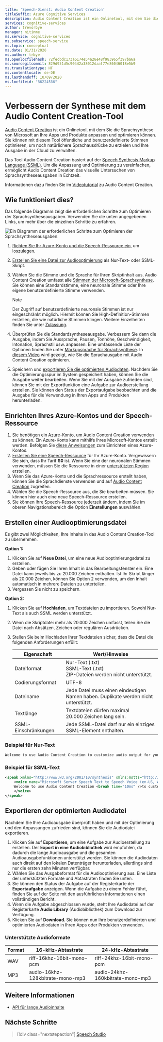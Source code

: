 ```yaml
---
title: 'Speech-Dienst: Audio Content Creation'
titleSuffix: Azure Cognitive Services
description: Audio Content Creation ist ein Onlinetool, mit dem Sie die Sprachsynthese von Microsoft an Ihre Apps und Produkte anpassen und optimieren können.
services: cognitive-services
author: trevorbye
manager: nitinme
ms.service: cognitive-services
ms.subservice: speech-service
ms.topic: conceptual
ms.date: 01/31/2020
ms.author: trbye
ms.openlocfilehash: 72fecbdc173a6174e54a28e48f983965f397ba6a
ms.sourcegitcommit: 829d951d5c90442a38012daaf77e86046018e5b9
ms.translationtype: HT
ms.contentlocale: de-DE
ms.lasthandoff: 10/09/2020
ms.locfileid: "86224586"
---
```

# <a name="improve-synthesis-with-the-audio-content-creation-tool"></a>Verbessern der Synthese mit dem Audio Content Creation-Tool

[Audio Content Creation](https://aka.ms/audiocontentcreation) ist ein Onlinetool, mit dem Sie die Sprachsynthese von Microsoft an Ihre Apps und Produkte anpassen und optimieren können. Sie können mit diesem Tool öffentliche und benutzerdefinierte Stimmen optimieren, um noch natürlichere Sprachausdrücke zu erzielen und Ihre Ausgabe in der Cloud zu verwalten.

Das Tool Audio Content Creation basiert auf der [Speech Synthesis Markup Language (SSML)](speech-synthesis-markup.md). Um die Anpassung und Optimierung zu vereinfachen, ermöglicht Audio Content Creation das visuelle Untersuchen von Sprachsyntheseausgaben in Echtzeit.

Informationen dazu finden Sie im [Videotutorial](https://www.youtube.com/watch?v=O1wIJ7mts_w) zu Audio Content Creation.

## <a name="how-does-it-work"></a>Wie funktioniert dies?

Das folgende Diagramm zeigt die erforderlichen Schritte zum Optimieren der Sprachsyntheseausgaben. Verwenden Sie die unten angegebenen Links, um mehr über die einzelnen Schritte zu erfahren.

![Ein Diagramm der erforderlichen Schritte zum Optimieren der Sprachsyntheseausgaben.](media/audio-content-creation/audio-content-creation-diagram.jpg)

1. [Richten Sie Ihr Azure-Konto und die Speech-Ressource ein](#set-up-your-azure-account-and-speech-resource), um loszulegen.
2. [Erstellen Sie eine Datei zur Audiooptimierung](#create-an-audio-tuning-file) als Nur-Text- oder SSML-Skript.
3. Wählen Sie die Stimme und die Sprache für Ihren Skriptinhalt aus. Audio Content Creation umfasst alle [Stimmen der Microsoft-Sprachsynthese](language-support.md#text-to-speech). Sie können eine Standardstimme, eine neuronale Stimme oder Ihre eigene benutzerdefinierte Stimme verwenden.
   >[!NOTE]
   > Der Zugriff auf benutzerdefinierte neuronale Stimmen ist nur eingeschränkt möglich. Hiermit können Sie High-Definition-Stimmen erstellen, die wie natürliche Stimmen klingen. Weitere Einzelheiten finden Sie unter [Zulassung](https://aka.ms/ignite2019/speech/ethics).

4. Überprüfen Sie die Standardsyntheseausgabe. Verbessern Sie dann die Ausgabe, indem Sie Aussprache, Pausen, Tonhöhe, Geschwindigkeit, Intonation, Sprachstil usw. anpassen. Eine umfassende Liste der Optionen finden Sie unter [Markupsprache für Sprachsynthese](speech-synthesis-markup.md). In [diesem Video](https://youtu.be/mUvf2NbfuYU) wird gezeigt, wie Sie die Sprachausgabe mit Audio Content Creation optimieren. 
5. Speichern und [exportieren Sie die optimierten Audiodaten](#export-tuned-audio). Nachdem Sie die Optimierungsspur im System gespeichert haben, können Sie die Ausgabe weiter bearbeiten. Wenn Sie mit der Ausgabe zufrieden sind, können Sie mit der Exportfunktion eine Aufgabe zur Audioerstellung erstellen. Sie können den Status der Exportaufgabe beobachten und die Ausgabe für die Verwendung in Ihren Apps und Produkten herunterladen.

## <a name="set-up-your-azure-account-and-speech-resource"></a>Einrichten Ihres Azure-Kontos und der Speech-Ressource

1. Sie benötigen ein Azure-Konto, um Audio Content Creation verwenden zu können. Ein Azure-Konto kann mithilfe Ihres Microsoft-Kontos erstellt werden. Befolgen Sie [diese Anweisungen](get-started.md#new-resource) zum Einrichten eines Azure-Kontos. 
2. [Erstellen Sie eine Speech-Ressource](https://docs.microsoft.com/azure/cognitive-services/speech-service/get-started#create-the-resource) für Ihr Azure-Konto. Vergewissern Sie sich, dass Ihr Tarif **S0** ist. Wenn Sie eine der neuronalen Stimmen verwenden, müssen Sie die Ressource in einer [unterstützten Region](regions.md#standard-and-neural-voices) erstellen.
2. Wenn Sie das Azure-Konto und die Sprachressource erstellt haben, können Sie die Sprachdienste verwenden und auf [Audio Content Creation](https://aka.ms/audiocontentcreation) zugreifen.
3. Wählen Sie die Speech-Ressource aus, die Sie bearbeiten müssen. Sie können hier auch eine neue Speech-Ressource erstellen. 
4. Sie können Ihre Speech-Ressource jederzeit ändern, indem Sie im oberen Navigationsbereich die Option **Einstellungen** auswählen.

## <a name="create-an-audio-tuning-file"></a>Erstellen einer Audiooptimierungsdatei

Es gibt zwei Möglichkeiten, Ihre Inhalte in das Audio Content Creation-Tool zu übernehmen.

**Option 1:**

1. Klicken Sie auf **Neue Datei**, um eine neue Audiooptimierungsdatei zu erstellen.
2. Geben oder fügen Sie Ihren Inhalt in das Bearbeitungsfenster ein. Eine Datei kann jeweils bis zu 20.000 Zeichen enthalten. Ist Ihr Skript länger als 20.000 Zeichen, können Sie Option 2 verwenden, um den Inhalt automatisch in mehrere Dateien zu unterteilen. 
3. Vergessen Sie nicht zu speichern.

**Option 2:**

1. Klicken Sie auf **Hochladen**, um Textdateien zu importieren. Sowohl Nur-Text als auch SSML werden unterstützt.
2. Wenn die Skriptdatei mehr als 20.000 Zeichen umfasst, teilen Sie die Datei nach Absätzen, Zeichen oder regulären Ausdrücken. 
3. Stellen Sie beim Hochladen Ihrer Textdateien sicher, dass die Datei die folgenden Anforderungen erfüllt:

   | Eigenschaft | Wert/Hinweise |
   |----------|---------------|
   | Dateiformat | Nur-Text (.txt)<br/> SSML-Text (.txt)<br/> ZIP-Dateien werden nicht unterstützt. |
   | Codierungsformat | UTF-8 |
   | Dateiname | Jede Datei muss einen eindeutigen Namen haben. Duplikate werden nicht unterstützt. |
   | Textlänge | Textdateien dürfen maximal 20.000 Zeichen lang sein. |
   | SSML-Einschränkungen | Jede SSML-Datei darf nur ein einziges SSML-Element enthalten. |

### <a name="plain-text-example"></a>Beispiel für Nur-Text

```txt
Welcome to use Audio Content Creation to customize audio output for your products.
```

### <a name="ssml-text-example"></a>Beispiel für SSML-Text

```xml
<speak xmlns="http://www.w3.org/2001/10/synthesis" xmlns:mstts="http://www.w3.org/2001/mstts" version="1.0" xml:lang="en-US">
    <voice name="Microsoft Server Speech Text to Speech Voice (en-US, AriaNeural)">
    Welcome to use Audio Content Creation <break time="10ms" />to customize audio output for your products.
    </voice>
</speak>
```

## <a name="export-tuned-audio"></a>Exportieren der optimierten Audiodatei

Nachdem Sie Ihre Audioausgabe überprüft haben und mit der Optimierung und den Anpassungen zufrieden sind, können Sie die Audiodatei exportieren.

1. Klicken Sie auf **Exportieren**, um eine Aufgabe zur Audioerstellung zu erstellen. Der **Export in eine Audiobibliothek** wird empfohlen, da dadurch die lange Audioausgabe und die gesamten Audioausgabefunktionen unterstützt werden. Sie können die Audiodaten auch direkt auf den lokalen Datenträger herunterladen, allerdings sind nur die ersten zehn Minuten verfügbar. 
2. Wählen Sie das Ausgabeformat für die Audiooptimierung aus. Eine Liste der unterstützten Formate und Abtastraten finden Sie unten.
3. Sie können den Status der Aufgabe auf der Registerkarte der **Exportaufgabe** anzeigen. Wenn die Aufgabe zu einem Fehler führt, finden Sie auf der Seite mit den ausführlichen Informationen einen vollständigen Bericht.
4. Wenn die Aufgabe abgeschlossen wurde, steht Ihre Audiodatei auf der Registerkarte **Audio Library** (Audiobibliothek) zum Download zur Verfügung.
5. Klicken Sie auf **Download**. Sie können nun Ihre benutzerdefinierten und optimierten Audiodaten in Ihren Apps oder Produkten verwenden.

### <a name="supported-audio-formats"></a>Unterstützte Audioformate

| Format | 16-kHz-Abtastrate | 24-kHz-Abtastrate |
|--------|--------------------|--------------------|
| WAV | riff-16khz-16bit-mono-pcm | riff-24khz-16bit-mono-pcm |
| MP3 | audio-16khz-128kbitrate-mono-mp3 | audio-24khz-160kbitrate-mono-mp3 |

## <a name="see-also"></a>Weitere Informationen

* [API für lange Audioinhalte](https://aka.ms/long-audio-api)

## <a name="next-steps"></a>Nächste Schritte

> [!div class="nextstepaction"]
> [Speech Studio](https://speech.microsoft.com)

